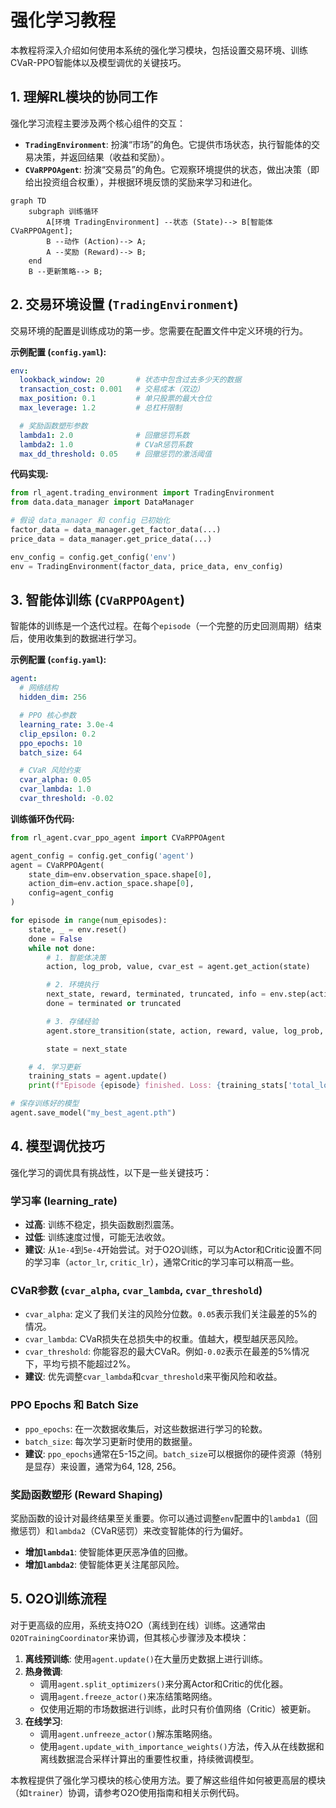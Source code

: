 # 强化学习教程

本教程将深入介绍如何使用本系统的强化学习模块，包括设置交易环境、训练CVaR-PPO智能体以及模型调优的关键技巧。

## 1. 理解RL模块的协同工作

强化学习流程主要涉及两个核心组件的交互：

-   **`TradingEnvironment`**: 扮演“市场”的角色。它提供市场状态，执行智能体的交易决策，并返回结果（收益和奖励）。
-   **`CVaRPPOAgent`**: 扮演“交易员”的角色。它观察环境提供的状态，做出决策（即给出投资组合权重），并根据环境反馈的奖励来学习和进化。

```mermaid
graph TD
    subgraph 训练循环
        A[环境 TradingEnvironment] --状态 (State)--> B[智能体 CVaRPPOAgent];
        B --动作 (Action)--> A;
        A --奖励 (Reward)--> B;
    end
    B --更新策略--> B;
```

## 2. 交易环境设置 (`TradingEnvironment`)

交易环境的配置是训练成功的第一步。您需要在配置文件中定义环境的行为。

**示例配置 (`config.yaml`):**
```yaml
env:
  lookback_window: 20       # 状态中包含过去多少天的数据
  transaction_cost: 0.001   # 交易成本（双边）
  max_position: 0.1         # 单只股票的最大仓位
  max_leverage: 1.2         # 总杠杆限制

  # 奖励函数塑形参数
  lambda1: 2.0              # 回撤惩罚系数
  lambda2: 1.0              # CVaR惩罚系数
  max_dd_threshold: 0.05    # 回撤惩罚的激活阈值
```

**代码实现:**
```python
from rl_agent.trading_environment import TradingEnvironment
from data.data_manager import DataManager

# 假设 data_manager 和 config 已初始化
factor_data = data_manager.get_factor_data(...)
price_data = data_manager.get_price_data(...)

env_config = config.get_config('env')
env = TradingEnvironment(factor_data, price_data, env_config)
```

## 3. 智能体训练 (`CVaRPPOAgent`)

智能体的训练是一个迭代过程。在每个`episode`（一个完整的历史回测周期）结束后，使用收集到的数据进行学习。

**示例配置 (`config.yaml`):**
```yaml
agent:
  # 网络结构
  hidden_dim: 256

  # PPO 核心参数
  learning_rate: 3.0e-4
  clip_epsilon: 0.2
  ppo_epochs: 10
  batch_size: 64

  # CVaR 风险约束
  cvar_alpha: 0.05
  cvar_lambda: 1.0
  cvar_threshold: -0.02
```

**训练循环伪代码:**
```python
from rl_agent.cvar_ppo_agent import CVaRPPOAgent

agent_config = config.get_config('agent')
agent = CVaRPPOAgent(
    state_dim=env.observation_space.shape[0],
    action_dim=env.action_space.shape[0],
    config=agent_config
)

for episode in range(num_episodes):
    state, _ = env.reset()
    done = False
    while not done:
        # 1. 智能体决策
        action, log_prob, value, cvar_est = agent.get_action(state)

        # 2. 环境执行
        next_state, reward, terminated, truncated, info = env.step(action)
        done = terminated or truncated

        # 3. 存储经验
        agent.store_transition(state, action, reward, value, log_prob, done, cvar_est)

        state = next_state

    # 4. 学习更新
    training_stats = agent.update()
    print(f"Episode {episode} finished. Loss: {training_stats['total_loss']:.4f}")

# 保存训练好的模型
agent.save_model("my_best_agent.pth")
```

## 4. 模型调优技巧

强化学习的调优具有挑战性，以下是一些关键技巧：

### 学习率 (learning_rate)
-   **过高**: 训练不稳定，损失函数剧烈震荡。
-   **过低**: 训练速度过慢，可能无法收敛。
-   **建议**: 从`1e-4`到`5e-4`开始尝试。对于O2O训练，可以为Actor和Critic设置不同的学习率（`actor_lr`, `critic_lr`），通常Critic的学习率可以稍高一些。

### CVaR参数 (`cvar_alpha`, `cvar_lambda`, `cvar_threshold`)
-   `cvar_alpha`: 定义了我们关注的风险分位数。`0.05`表示我们关注最差的5%的情况。
-   `cvar_lambda`: CVaR损失在总损失中的权重。值越大，模型越厌恶风险。
-   `cvar_threshold`: 你能容忍的最大CVaR。例如`-0.02`表示在最差的5%情况下，平均亏损不能超过2%。
-   **建议**: 优先调整`cvar_lambda`和`cvar_threshold`来平衡风险和收益。

### PPO Epochs 和 Batch Size
-   `ppo_epochs`: 在一次数据收集后，对这些数据进行学习的轮数。
-   `batch_size`: 每次学习更新时使用的数据量。
-   **建议**: `ppo_epochs`通常在5-15之间。`batch_size`可以根据你的硬件资源（特别是显存）来设置，通常为64, 128, 256。

### 奖励函数塑形 (Reward Shaping)
奖励函数的设计对最终结果至关重要。你可以通过调整`env`配置中的`lambda1`（回撤惩罚）和`lambda2`（CVaR惩罚）来改变智能体的行为偏好。
-   **增加`lambda1`**: 使智能体更厌恶净值的回撤。
-   **增加`lambda2`**: 使智能体更关注尾部风险。

## 5. O2O训练流程

对于更高级的应用，系统支持O2O（离线到在线）训练。这通常由`O2OTrainingCoordinator`来协调，但其核心步骤涉及本模块：

1.  **离线预训练**: 使用`agent.update()`在大量历史数据上进行训练。
2.  **热身微调**: 
    -   调用`agent.split_optimizers()`来分离Actor和Critic的优化器。
    -   调用`agent.freeze_actor()`来冻结策略网络。
    -   仅使用近期的市场数据进行训练，此时只有价值网络（Critic）被更新。
3.  **在线学习**: 
    -   调用`agent.unfreeze_actor()`解冻策略网络。
    -   使用`agent.update_with_importance_weights()`方法，传入从在线数据和离线数据混合采样计算出的重要性权重，持续微调模型。

本教程提供了强化学习模块的核心使用方法。要了解这些组件如何被更高层的模块（如`trainer`）协调，请参考O2O使用指南和相关示例代码。
